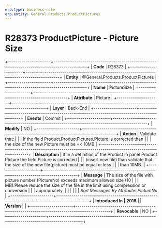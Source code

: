 ```yaml
---
erp.type: business-rule
erp.entity: General.Products.ProductPictures
---
```


# R28373 ProductPicture - Picture Size
+----------------------+-----------------------------------------------------------------------------------------------+
| **Code**             | R28373                                                                                        |
+----------------------+-----------------------------------------------------------------------------------------------+
| **Entity**           | @General.Products.ProductPictures                                                             |
+----------------------+-----------------------------------------------------------------------------------------------+
| **Name**             | PictureSize                                                                                   |
+----------------------+-----------------------------------------------------------------------------------------------+
| **Attribute**        | Picture                                                                                       |
+----------------------+-----------------------------------------------------------------------------------------------+
| **Layer**            | Back-End                                                                                      |
+----------------------+-----------------------------------------------------------------------------------------------+
| **Events**           | Commit                                                                                        |
+----------------------+-----------------------------------------------------------------------------------------------+
| **Modify**           | NO                                                                                            |
+----------------------+-----------------------------------------------------------------------------------------------+
| **Action**           | Validate that:                                                                                |
|                      | If the field Product.ProductPictures.Picture is corrected than                                |
|                      | the size of the new Picture must be =\< 10MB                                                  |
+----------------------+-----------------------------------------------------------------------------------------------+
| **Description**      | If in a definition of the Product in panel Product Picture the field Picture is corrected     |
|                      | (insert new file) than validate that the size of the new file(picture) must be equal or less  |
|                      | than 10MB.                                                                                    |
+----------------------+-----------------------------------------------------------------------------------------------+
| **Message**          | The size of the file with picture number (PictureNo) exceeds maximum allowed size (10         |
|                      | MB).Please reduce the size of the file in the limit using compression or conversion           |
|                      | appropriately.                                                                                |
|                      |                                                                                               |
|                      | *Sort Messages By Attribute: PictureNo*                                                       |
+----------------------+-----------------------------------------------------------------------------------------------+
| **Introduced In      | 2018                                                                                          |
| Version**            |                                                                                               |
+----------------------+-----------------------------------------------------------------------------------------------+
| **Revocable**        | NO                                                                                            |
+----------------------+-----------------------------------------------------------------------------------------------+

